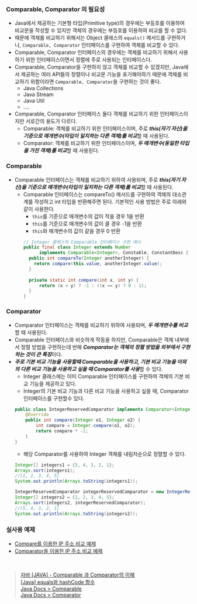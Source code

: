 ### Comparable, Comparator 의 필요성

- Java에서 제공하는 기본형 타입(Primitive type)의 경우에는 부등호를 이용하여 비교문을 작성할 수 있지만 객체의 경우에는 부등호를 이용하여 비교를 할 수 없다.
- 때문에 객체를 비교하기 위해서는 Object 클래스의 `equals()` 메서드를 구현하거나, `Comparable, Comparator` 인터페이스를 구현하여 객체를 비교할 수 있다.
- Comparable, Comparator 인터페이스의 경우에는 객체를 비교하기 위해서 사용하기 위한 인터페이스이면서 정렬에 주로 사용되는 인터페이스다.
- Comparable, Comparator을 구현하지 않고 객체를 비교할 수 있겠지만, Java에서 제공하는 여러 API들의 정렬이나 비교문 기능을 포기해야하기 때문에 객체를 비교하기 위함이라면
  `Comparable, Comparator`을 구현하는 것이 좋다.
    - Java Collections
    - Java Stream
    - Java Util
    - ....
- Comparable, Comparator 인터페이스 둘다 객체를 비교하기 위한 인터페이스이지만 서로간의 용도가 다르다.
    - Comparable: 객체를 비교하기 위한 인터페이스이며, 주로 ***this(자기 자신)을 기준으로 매개변수(타입이 일치하는 다른 객체)를 비교***할 때 사용된다.
    - Comparator: 객체를 비교하기 위한 인터페이스이며, ***두 매개변수(동일한 타입을 가진 객체)를 비교***할 때 사용된다.

### Comparable

- Comparable 인터페이스는 객체를 비교하기 위하여 사용되며, 주로 ***this(자기 자신)을 기준으로 매개변수(타입이 일치하는 다른 객체)를 비교***할 때 사용된다.
    - Comparable 인터페이스는 compareTo() 메서드를 구현하여 객체의 대소관계를 작성하고 int 타입을 반환해주면 된다. 기본적인 사용 방법은 주로 아래와 같이 사용한다.
        - `this`를 기준으로 매개변수의 값이 작을 경우 1을 반환
        - `this`를 기준으로 매개변수의 값이 클 경우 -1을 반환
        - `this`와 매개변수의 값이 같을 경우 0 반환
      ```java
      // Integer 클래스의 Comparable 인터페이스 구현 예시
      public final class Integer extends Number
            implements Comparable<Integer>, Constable, ConstantDesc {
        public int compareTo(Integer anotherInteger) {
          return compare(this.value, anotherInteger.value);
        }
        
        private static int compare(int x, int y) {
            return (x < y) ? -1 : ((x == y) ? 0 : 1);
        }
      }
      ```

### Comparator

- Comparator 인터페이스는 객체를 비교하기 위하여 사용되며, ***두 매개변수를 비교***할 때 사용된다.
- Comparable 인터페이스와 비슷하게 작동을 하지만, Comparable은 객체 내부에서 정렬 방법을 구현하는데 반해 ***Comparator는 객체의 정렬 방법을 외부에서 구현하는 것이 큰 특징***이다.
- ***주로 기본 비교 기능을 사용할때 Comparable을 사용하고, 기본 비교 기능을 이외의 다른 비교 기능을 사용하고 싶을 때 Comparator를 사용***할 수 있다.
    - Integer 클래스에는 이미 Comparable 인터페이스를 구현하여 객체의 기본 비교 기능을 제공하고 있다.
    - Integer의 기본 비교 기능과 다른 비교 기능을 사용하고 싶을 때, Comparator 인터페이스를 구현할수 있다.
  ```java
  public class IntegerReservedComparator implements Comparator<Integer> {
      @Override
      public int compare(Integer o1, Integer o2) {
          int compare = Integer.compare(o1, o2);
          return compare * -1;
      }
  }
  ```
    - 해당 Comparator를 사용하여 Integer 객체를 내림차순으로 정렬할 수 있다.
  ```java
  Integer[] integers1 = {5, 4, 3, 2, 1};
  Arrays.sort(integers1);
  //[1, 2, 3, 4, 5]
  System.out.println(Arrays.toString(integers1));

  IntegerReservedComparator integerReservedComparator = new IntegerReservedComparator();
  Integer[] integers2 = {1, 2, 3, 4, 5};
  Arrays.sort(integers2, integerReservedComparator);
  //[5, 4, 3, 2, 1]
  System.out.println(Arrays.toString(integers2)); 
  ```

### 실사용 예제

- [Compare를 이용한 IP 주소 비교 예제](src/main/java/org/example/api/compare/CompareMain.java)
- [Comparator을 이용한 IP 주소 비교 예제](src/main/java/org/example/api/comparator/ComparatorMain.java)

<br/>

> [자바 [JAVA] - Comparable 과 Comparator의 이해](https://st-lab.tistory.com/243) <br/>
> [[Java] equals와 hashCode 함수](https://mangkyu.tistory.com/101) <br/>
> [Java Docs > Comparable](https://docs.oracle.com/javase/8/docs/api/java/lang/Comparable.html#method.summary) <br/>
> [Java Docs > Comparator](https://docs.oracle.com/javase/8/docs/api/java/util/Comparator.html#method.summary) <br/>